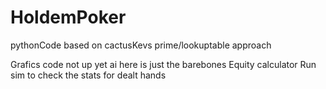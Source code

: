 # HoldemPoker
pythonCode based on cactusKevs prime/lookuptable approach

Grafics code not up yet
ai here is just the barebones Equity calculator 
Run sim to check the stats for dealt hands
